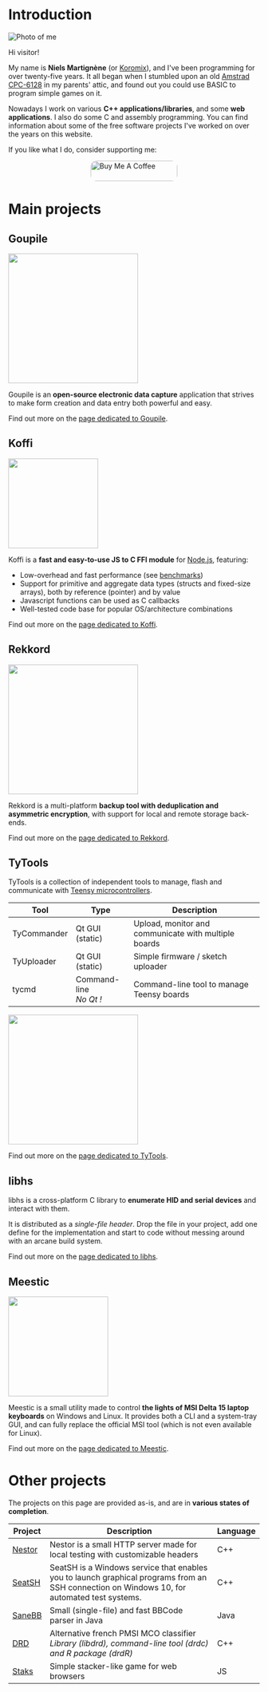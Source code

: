 # Introduction

<div id="me">
    <img src="{{ ASSET static/niels.webp }}" alt="Photo of me" />
    <div>
        <p>Hi visitor!
        <p>My name is <b>Niels Martignène</b> (or <a href="https://github.com/Koromix" target="_blank">Koromix</a>), and I've been programming for over twenty-five years. It all began when I stumbled upon an old <a href="https://en.wikipedia.org/wiki/Amstrad_CPC#CPC6128" target="_blank">Amstrad CPC-6128</a> in my parents' attic, and found out you could use BASIC to program simple games on it.
        <p>Nowadays I work on various <b>C++ applications/libraries</b>, and some <b>web applications</b>. I also do some C and assembly programming. You can find information about some of the free software projects I've worked on over the years on this website.
        <p>If you like what I do, consider supporting me:
        <p style="display: flex; gap: 2em; justify-content: center;">
             <a href="https://buymeacoffee.com/koromix" target="_blank"><img src="https://cdn.buymeacoffee.com/buttons/default-orange.png" alt="Buy Me A Coffee" height="41" width="174" style="border-radius: 12px;"></a>
        </p>
    </div>
</div>

# Main projects

## Goupile

<div class="project">
    <img src="{{ ASSET static/goupile/logo.webp }}" width="260" alt="" />
    <div>
        <p>Goupile is an <b>open-source electronic data capture</b> application that strives to make form creation and data entry both powerful and easy.
        <p>Find out more on the <a href="goupile">page dedicated to Goupile</a>.
    </div>
</div>

## Koffi

<div class="project" style="flex-direction: row-reverse;">
    <img src="{{ ASSET static/koffi/logo.webp }}" width="180" alt="" />
    <div>
        <p>Koffi is a <b>fast and easy-to-use JS to C FFI module</b> for <a href="https://nodejs.org/">Node.js</a>, featuring:
        <ul>
            <li>Low-overhead and fast performance (see <a href="https://koffi.dev/benchmarks">benchmarks</a>)
            <li>Support for primitive and aggregate data types (structs and fixed-size arrays), both by reference (pointer) and by value
            <li>Javascript functions can be used as C callbacks
            <li>Well-tested code base for popular OS/architecture combinations
        </ul>
        <p>Find out more on the <a href="koffi">page dedicated to Koffi</a>.
    </div>
</div>

## Rekkord

<div class="project">
    <img src="{{ ASSET static/rekkord/logo.webp }}" width="260" alt="" />
    <div>
        <p>Rekkord is a multi-platform <b>backup tool with deduplication and asymmetric encryption</b>, with support for local and remote storage back-ends.
        <p>Find out more on the <a href="rekkord">page dedicated to Rekkord</a>.
    </div>
</div>

## TyTools

TyTools is a collection of independent tools to manage, flash and communicate with [Teensy microcontrollers](https://www.pjrc.com/teensy/).

Tool        | Type                      | Description
----------- | ------------------------- | ----------------------------------------------------
TyCommander | Qt GUI (static)           | Upload, monitor and communicate with multiple boards
TyUploader  | Qt GUI (static)           | Simple firmware / sketch uploader
tycmd       | Command-line<br>_No Qt !_ | Command-line tool to manage Teensy boards

<div class="illustrations">
    <img src="{{ ASSET static/tytools/logo.webp }}" width="260" alt="" />
</div>

Find out more on the [page dedicated to TyTools](tytools).

## libhs

libhs is a cross-platform C library to **enumerate HID and serial devices** and interact with them.

It is distributed as a *single-file header*. Drop the file in your project, add one define for the implementation and start to code without messing around with an arcane build system.

Find out more on the [page dedicated to libhs](libhs).

## Meestic

<div class="project" style="flex-direction: row-reverse;">
    <img src="{{ ASSET static/meestic/windows.webp }}" width="200" alt="" />
    <div>
        <p>Meestic is a small utility made to control <b>the lights of MSI Delta 15 laptop keyboards</b> on Windows and Linux. It provides both a CLI and a system-tray GUI, and can fully replace the official MSI tool (which is not even available for Linux).
        <p>Find out more on the <a href="meestic">page dedicated to Meestic</a>.
    </div>
</div>

# Other projects

The projects on this page are provided as-is, and are in **various states of completion**.

Project | Description | Language
------- | ----------- | --------
[Nestor](misc#nestor) | Nestor is a small HTTP server made for local testing with customizable headers | C++
[SeatSH](misc#seatsh) | SeatSH is a Windows service that enables you to launch graphical programs from an SSH connection on Windows 10, for automated test systems. | C++
[SaneBB](misc#sanebb) | Small (single-file) and fast BBCode parser in Java | Java
[DRD](misc#drd) | Alternative french PMSI MCO classifier<br>*Library (libdrd), command-line tool (drdc) and R package (drdR)* | C++
[Staks](misc#staks) | Simple stacker-like game for web browsers | JS

